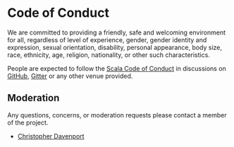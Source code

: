 # Code of Conduct

We are committed to providing a friendly, safe and welcoming environment for all, regardless of level of experience, gender, gender identity and expression, sexual orientation, disability, personal appearance, body size, race, ethnicity, age, religion, nationality, or other such characteristics.

People are expected to follow the [Scala Code of Conduct] in discussions on [GitHub], [Gitter] or any other venue provided.

## Moderation

Any questions, concerns, or moderation requests please contact a member of the project.

- [Christopher Davenport](mailto:chris@christopherdavenport.tech)

[Scala Code of Conduct]: https://www.scala-lang.org/conduct/
[GitHub]: https://github.com/ChristopherDavenport/cats-time
[Gitter]: https://gitter.im/typelevel/cats